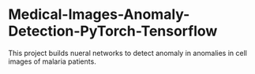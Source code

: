 # Medical-Images-Anomaly-Detection-PyTorch-Tensorflow
This project builds nueral networks to detect anomaly in anomalies in cell images of malaria patients. 
